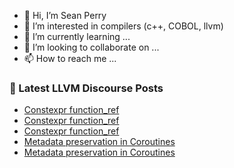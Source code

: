 - 👋 Hi, I’m Sean Perry
- 👀 I’m interested in compilers (c++, COBOL, llvm)
- 🌱 I’m currently learning ...
- 💞️ I’m looking to collaborate on ...
- 📫 How to reach me ...

<!---
s66perry/s66perry is a ✨ special ✨ repository because its `README.md` (this file) appears on your GitHub profile.
You can click the Preview link to take a look at your changes.
--->
### 📕 Latest LLVM Discourse Posts

<!-- DISCOURSE-LLVM:START -->
- [Constexpr function_ref](https://discourse.llvm.org/t/constexpr-function-ref/87516#post_6)
- [Constexpr function_ref](https://discourse.llvm.org/t/constexpr-function-ref/87516#post_5)
- [Constexpr function_ref](https://discourse.llvm.org/t/constexpr-function-ref/87516#post_4)
- [Metadata preservation in Coroutines](https://discourse.llvm.org/t/metadata-preservation-in-coroutines/87494#post_5)
- [Metadata preservation in Coroutines](https://discourse.llvm.org/t/metadata-preservation-in-coroutines/87494#post_4)
<!-- DISCOURSE-LLVM:END -->
